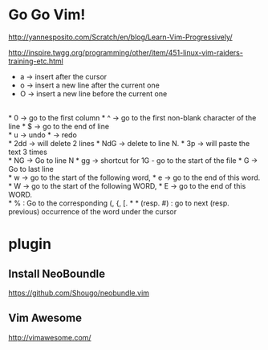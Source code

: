 Go Go Vim!
=====
http://yannesposito.com/Scratch/en/blog/Learn-Vim-Progressively/

http://inspire.twgg.org/programming/other/item/451-linux-vim-raiders-training-etc.html

* a → insert after the cursor
* o → insert a new line after the current one
* O → insert a new line before the current one
<br>
* 0 → go to the first column
* ^ → go to the first non-blank character of the line
* $ → go to the end of line
<br>
* u → undo
* <C-r> → redo
<br>
* 2dd → will delete 2 lines
* NdG -> delete to line N.
* 3p → will paste the text 3 times
<br>
* NG → Go to line N
* gg → shortcut for 1G - go to the start of the file
* G → Go to last line
<br>
* w → go to the start of the following word,
* e → go to the end of this word.
* W → go to the start of the following WORD,
* E → go to the end of this WORD.
<br>
* % : Go to the corresponding (, {, [.
* * (resp. #) : go to next (resp. previous) occurrence of the word under the cursor



# plugin

## Install NeoBoundle
https://github.com/Shougo/neobundle.vim

## Vim Awesome
http://vimawesome.com/

